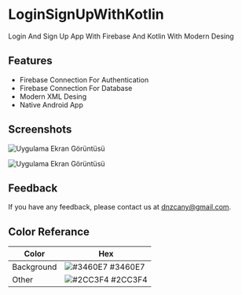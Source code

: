 # LoginSignUpWithKotlin
Login And Sign Up App With Firebase And Kotlin With Modern Desing


## Features

- Firebase Connection For Authentication
- Firebase Connection For Database
- Modern XML Desing
- Native Android App


## Screenshots

![Uygulama Ekran Görüntüsü](https://i.hizliresim.com/64mjnmf.png)

![Uygulama Ekran Görüntüsü](https://i.hizliresim.com/jjq2uf6.png)


## Feedback

If you have any feedback, please contact us at dnzcany@gmail.com.


  ## Color Referance

| Color             | Hex                                                                |
| ----------------- | ------------------------------------------------------------------ |
| Background | ![#3460E7](https://i.hizliresim.com/c767wri.png) #3460E7 |
| Other | ![#2CC3F4](https://i.hizliresim.com/mz6k4ky.png) #2CC3F4 |
